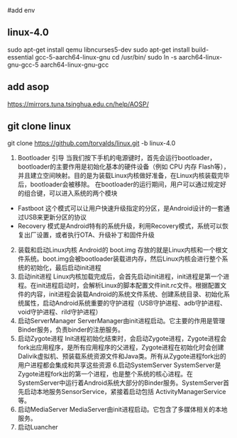 #add env 
## linux-4.0
sudo apt-get install qemu libncurses5-dev
sudo apt-get install build-essential gcc-5-aarch64-linux-gnu
cd /usr/bin/
sudo ln -s aarch64-linux-gnu-gcc-5 aarch64-linux-gnu-gcc

## add asop
https://mirrors.tuna.tsinghua.edu.cn/help/AOSP/

## git clone linux 

git clone https://github.com/torvalds/linux.git -b linux-4.0


1. Bootloader 引导
当我们按下手机的电源键时，首先会运行bootloader，bootloader的主要作用是初始化基本的硬件设备（例如 CPU 内存 Flash等），并且建立空间映射。目的是为装载Linux内核做好准备，在Linux内核装载完毕后，bootloader会被移除。
在bootloader的运行期间，用户可以通过规定好的组合键，可以进入系统的两个模块
- Fastboot 这个模式可以让用户快速升级指定的分区，是Android设计的一套通过USB来更新分区的协议
- Recovery 模式是Android特有的系统升级，利用Recovery模式，系统可以恢复出厂设置，或者执行OTA、升级补丁和固件升级
2. 装载和启动Linux内核
Android的 boot.img 存放的就是Linux内核和一个根文件系统。boot.img会被bootloader装载进内存，然后Linux内核会进行整个系统的初始化，最后启动init进程
3. 启动init进程
Linux内核加载完成后，会首先启动init进程，init进程是第一个进程。在init进程启动时，会解析Linux的脚本配置文件init.rc文件。根据配置文件的内容，init进程会装载Android的系统文件系统、创建系统目录、初始化系统属性，启动Android系统重要的守护进程（USB守护进程、adb守护进程、void守护进程、rild守护进程）
4. 启动ServerManager
ServerManager由init进程启动。它主要的作用是管理Binder服务，负责binder的注册服务。
5. 启动Zygote进程
Init进程初始化结束时，会启动Zygote进程，Zygote进程会fork出应用程序，是所有应用程序的父进程，Zygote进程在初始化时会创建Dalivik虚拟机、预装载系统资源文件和Java类。所有从Zygote进程fork出的用户进程都会集成和共享这些资源
6.启动SystemServer
SystemServer是Zygote进程fork出的第一个进程，也是整个系统的核心进程。在SystemServer中运行着Android系统大部分的Binder服务。SystemServer首先启动本地服务SensorService，紧接着启动包括 ActivityManagerService等。
7. 启动MediaServer
MediaServer由init进程启动。它包含了多媒体相关的本地服务。
8. 启动Luancher
